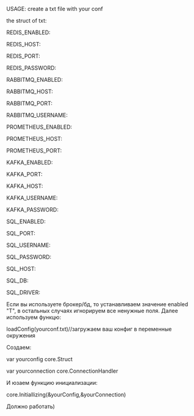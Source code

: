 USAGE: create a txt file with your conf 

the struct of txt:

REDIS_ENABLED:

REDIS_HOST:

REDIS_PORT:

REDIS_PASSWORD: 

RABBITMQ_ENABLED:

RABBITMQ_HOST: 

RABBITMQ_PORT:

RABBITMQ_USERNAME: 

PROMETHEUS_ENABLED:

PROMETHEUS_HOST:

PROMETHEUS_PORT: 

KAFKA_ENABLED:

KAFKA_PORT:

KAFKA_HOST:

KAFKA_USERNAME:

KAFKA_PASSWORD:

SQL_ENABLED:

SQL_PORT:

SQL_USERNAME:

SQL_PASSWORD:

SQL_HOST:

SQL_DB:

SQL_DRIVER:

Если вы используете брокер/бд, то устанавливаем значение enabled "T", в остальных случаях игнорируем все ненужные поля.
Далее используем функцю: 

loadConfig(yourconf.txt)//загружаем ваш конфиг в переменные окружения

Создаем: 

var yourconfig core.Struct

var yourconnection core.ConnectionHandler

И юзаем функцию инициализации:

core.Initiallizing(&yourConfig,&yourConnection)

Должно работать)




